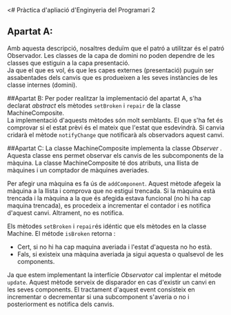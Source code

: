 <# Pràctica d'apliació d'Enginyeria del Programari 2

## Apartat A:
Amb aquesta descripció, nosaltres deduïm que el patró a utilitzar és el patró Observador. Les classes de la capa de domini no poden dependre de les classes que estiguin a la capa presentació. <br/>
Ja que el que es vol, és que les capes externes (presentació) puguin ser assabentades dels canvis que es produeixen a les seves instàncies de les classe internes (domini). 

##Apartat B:
Per poder realitzar la implementació del apartat A, s'ha declarat _abstract_ els mètodes `setBroken` i `repair` de la classe MachineComposite. <br/> 
La implementació d'aquests mètodes són molt semblants. El que s'ha fet és comprovar si el estat prèvi és el mateix que l'estat que esdevindrà. Si canvia cridarà el mètode `notifyChange` que notificarà als observadors aquest canvi.<br/> 


##Apartat C: 
La classe MachineComposite implementa la classe _Observer_ . Aquesta classe ens permet observar els canvis de les subcomponents de la màquina. La classe MachineComposite té dos atributs, una llista de màquines i un comptador de màquines averiades. <br/>

Per afegir una màquina es fa ús de `addComponent`. Aquest mètode afegeix la màquina a la llista i comprova que no estigui trencada.  Si la màquina està trencada i la màquina a la que és afegida estava funcional (no hi ha cap maquina trencada), es procedeix a incrementar el contador i es notifica d'aquest canvi. Altrament, no es notifica.  <br/>

Els mètodes `setBroken` i `repair`és idéntic que els mètodes en la classe Machine. El métode `isBroken` retorna :
 - Cert, si no hi ha cap maquina averiada i l'estat d'aquesta no ho està.  
 - Fals, si existeix una màquina averiada ja sigui aquesta o qualsevol de les components. 

Ja que estem implementant la interfície _Observator_ cal implentar el métode `update`. Aquest mètode serveix de disparador en cas d'existir un canvi en les seves components. El tractament d'aquest event consisteix en incrementar o decrementar si una subcomponent s'averia o no i posteriorment es notifica dels canvis. 